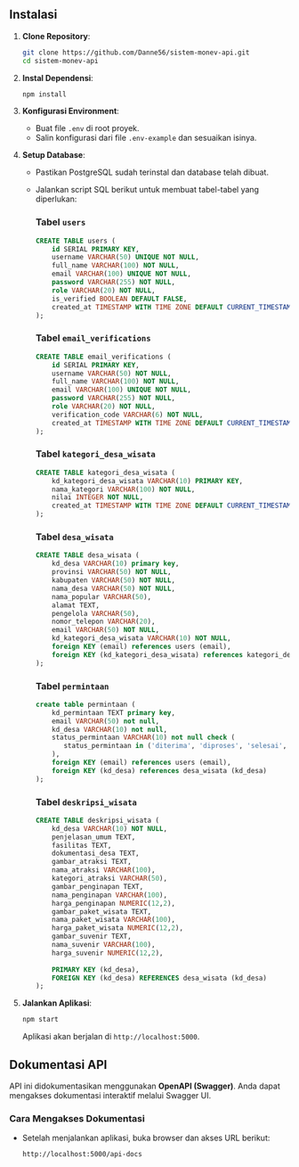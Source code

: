 ## **Instalasi**

1. **Clone Repository**:

   ```bash
   git clone https://github.com/Danne56/sistem-monev-api.git
   cd sistem-monev-api
   ```

2. **Instal Dependensi**:

   ```bash
   npm install
   ```

3. **Konfigurasi Environment**:
   - Buat file `.env` di root proyek.
   - Salin konfigurasi dari file `.env-example` dan sesuaikan isinya.

4. **Setup Database**:
   - Pastikan PostgreSQL sudah terinstal dan database telah dibuat.
   - Jalankan script SQL berikut untuk membuat tabel-tabel yang diperlukan:

     ### **Tabel `users`**

     ```sql
     CREATE TABLE users (
         id SERIAL PRIMARY KEY,
         username VARCHAR(50) UNIQUE NOT NULL,
         full_name VARCHAR(100) NOT NULL,
         email VARCHAR(100) UNIQUE NOT NULL,
         password VARCHAR(255) NOT NULL,
         role VARCHAR(20) NOT NULL,
         is_verified BOOLEAN DEFAULT FALSE,
         created_at TIMESTAMP WITH TIME ZONE DEFAULT CURRENT_TIMESTAMP
     );
     ```

     ### **Tabel `email_verifications`**

     ```sql
     CREATE TABLE email_verifications (
         id SERIAL PRIMARY KEY,
         username VARCHAR(50) NOT NULL,
         full_name VARCHAR(100) NOT NULL,
         email VARCHAR(100) UNIQUE NOT NULL,
         password VARCHAR(255) NOT NULL,
         role VARCHAR(20) NOT NULL,
         verification_code VARCHAR(6) NOT NULL,
         created_at TIMESTAMP WITH TIME ZONE DEFAULT CURRENT_TIMESTAMP
     );
     ```

     ### **Tabel `kategori_desa_wisata`**

     ```sql
     CREATE TABLE kategori_desa_wisata (
         kd_kategori_desa_wisata VARCHAR(10) PRIMARY KEY,
         nama_kategori VARCHAR(100) NOT NULL,
         nilai INTEGER NOT NULL,
         created_at TIMESTAMP WITH TIME ZONE DEFAULT CURRENT_TIMESTAMP
     );
     ```

     ### **Tabel `desa_wisata`**

     ```sql
     CREATE TABLE desa_wisata (
         kd_desa VARCHAR(10) primary key,
         provinsi VARCHAR(50) NOT NULL,
         kabupaten VARCHAR(50) NOT NULL,
         nama_desa VARCHAR(50) NOT NULL,
         nama_popular VARCHAR(50),
         alamat TEXT,
         pengelola VARCHAR(50),
         nomor_telepon VARCHAR(20),
         email VARCHAR(50) NOT NULL,
         kd_kategori_desa_wisata VARCHAR(10) NOT NULL,
         foreign KEY (email) references users (email),
         foreign KEY (kd_kategori_desa_wisata) references kategori_desa_wisata (kd_kategori_desa_wisata)
     );
     ```

     ### **Tabel `permintaan`**

     ```sql
     create table permintaan (
         kd_permintaan TEXT primary key,
         email VARCHAR(50) not null,
         kd_desa VARCHAR(10) not null,
         status_permintaan VARCHAR(10) not null check (
            status_permintaan in ('diterima', 'diproses', 'selesai', 'ditolak')
         ),
         foreign KEY (email) references users (email),
         foreign KEY (kd_desa) references desa_wisata (kd_desa)
     );
     ```

     ### **Tabel `deskripsi_wisata`**

     ```sql
     CREATE TABLE deskripsi_wisata (
         kd_desa VARCHAR(10) NOT NULL,
         penjelasan_umum TEXT,
         fasilitas TEXT,
         dokumentasi_desa TEXT,
         gambar_atraksi TEXT,
         nama_atraksi VARCHAR(100),
         kategori_atraksi VARCHAR(50),
         gambar_penginapan TEXT,
         nama_penginapan VARCHAR(100),
         harga_penginapan NUMERIC(12,2),
         gambar_paket_wisata TEXT,
         nama_paket_wisata VARCHAR(100),
         harga_paket_wisata NUMERIC(12,2),
         gambar_suvenir TEXT,
         nama_suvenir VARCHAR(100),
         harga_suvenir NUMERIC(12,2),
         
         PRIMARY KEY (kd_desa),
         FOREIGN KEY (kd_desa) REFERENCES desa_wisata (kd_desa)
     );
     ```

5. **Jalankan Aplikasi**:

   ```bash
   npm start
   ```

   Aplikasi akan berjalan di `http://localhost:5000`.

## **Dokumentasi API**

API ini didokumentasikan menggunakan **OpenAPI (Swagger)**. Anda dapat mengakses dokumentasi interaktif melalui Swagger UI.

### **Cara Mengakses Dokumentasi**

- Setelah menjalankan aplikasi, buka browser dan akses URL berikut:

   ```bash
   http://localhost:5000/api-docs
   ```
